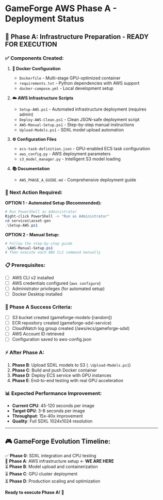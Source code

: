 # GameForge AWS Phase A - Deployment Status

## 🎯 Phase A: Infrastructure Preparation - READY FOR EXECUTION

### ✅ **Components Created:**
1. **🐳 Docker Configuration**
   - `Dockerfile` - Multi-stage GPU-optimized container
   - `requirements.txt` - Python dependencies with AWS support
   - `docker-compose.yml` - Local development setup

2. **☁️ AWS Infrastructure Scripts**
   - `Setup-AWS.ps1` - Automated infrastructure deployment (requires admin)
   - `Deploy-AWS-Clean.ps1` - Clean JSON-safe deployment script
   - `AWS-Manual-Setup.ps1` - Step-by-step manual instructions
   - `Upload-Models.ps1` - SDXL model upload automation

3. **⚙️ Configuration Files**
   - `ecs-task-definition.json` - GPU-enabled ECS task configuration
   - `aws_config.py` - AWS deployment parameters
   - `s3_model_manager.py` - Intelligent S3 model loading

4. **📚 Documentation**
   - `AWS_PHASE_A_GUIDE.md` - Comprehensive deployment guide

### 🚀 **Next Action Required:**

**OPTION 1 - Automated Setup (Recommended):**
```powershell
# Run PowerShell as Administrator
Right-click PowerShell -> "Run as Administrator"
cd services\asset-gen
.\Setup-AWS.ps1
```

**OPTION 2 - Manual Setup:**
```powershell
# Follow the step-by-step guide
.\AWS-Manual-Setup.ps1
# Then execute each AWS CLI command manually
```

### 📋 **Prerequisites:**
- [ ] AWS CLI v2 installed
- [ ] AWS credentials configured (`aws configure`)
- [ ] Administrator privileges (for automated setup)
- [ ] Docker Desktop installed

### 🎯 **Phase A Success Criteria:**
- [ ] S3 bucket created (gameforge-models-[random])
- [ ] ECR repository created (gameforge-sdxl-service)
- [ ] CloudWatch log group created (/aws/ecs/gameforge-sdxl)
- [ ] AWS Account ID retrieved
- [ ] Configuration saved to aws-config.json

### ⚡ **After Phase A:**
1. **Phase B**: Upload SDXL models to S3 (`.\Upload-Models.ps1`)
2. **Phase C**: Build and push Docker container
3. **Phase D**: Deploy ECS service with GPU instances
4. **Phase E**: End-to-end testing with real GPU acceleration

### 📊 **Expected Performance Improvement:**
- **Current CPU**: 45-120 seconds per image
- **Target GPU**: 3-8 seconds per image
- **Throughput**: 15x-40x improvement
- **Quality**: Full SDXL 1024x1024 resolution

---

## 🎮 **GameForge Evolution Timeline:**
✅ **Phase 0**: SDXL integration and CPU testing  
🔄 **Phase A**: AWS infrastructure setup ← **WE ARE HERE**  
⏳ **Phase B**: Model upload and containerization  
⏳ **Phase C**: GPU cluster deployment  
⏳ **Phase D**: Production scaling and optimization  

**Ready to execute Phase A!** 🚀
